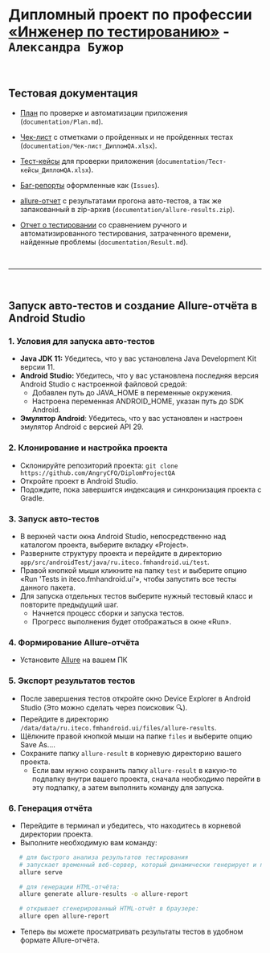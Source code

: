 # Дипломный проект по профессии [«Инженер по тестированию»](https://github.com/netology-code/qamid-diplom/tree/main) - `Александра Бужор`

<br>

## Тестовая документация

- [План](documentation/Plan.md) по проверке и автоматизации приложения (`documentation/Plan.md`).

- [Чек-лист](https://docs.google.com/spreadsheets/d/1fixkuUc1HL-9UGBTSnLohiU53TA2FEfQtqdYT4w-u2I/edit?usp=sharing) c отметками о пройденных и не пройденных тестах (`documentation/Чек-лист_ДипломQA.xlsx`).

- [Тест-кейсы](https://docs.google.com/spreadsheets/d/1SZQpvwa5PksNxRopZcktfAXzVb4jnhh0Fl4UzhrBBLY/edit?usp=sharing) для проверки приложения (`documentation/Тест-кейсы_ДипломQA.xlsx`).

- [Баг-репорты](https://github.com/AngryCFO/DiplomProjectQA/issues) оформленные как (`Issues`).

- [allure-отчет](https://AngryCFO.github.io/DiplomProjectQA/documentation/allure-report) с результатами прогона авто-тестов, а так же запакованный в zip-архив (`documentation/allure-results.zip`).

- [Отчет о тестировании](documentation/Result.md) со сравнением ручного и автоматизированного тестирования, затраченного времени, найденные проблемы (`documentation/Result.md`).

<br>

-----

<br>

## Запуск авто-тестов и создание Allure-отчёта в Android Studio
### 1. Условия для запуска авто-тестов
- **Java JDK 11:** Убедитесь, что у вас установлена Java Development Kit версии 11.
- **Android Studio:** Убедитесь, что у вас установлена последняя версия Android Studio с настроенной файловой средой:
    * Добавлен путь до JAVA_HOME в переменные окружения.
    * Настроена переменная ANDROID_HOME, указан путь до SDK Android.
- **Эмулятор Android**: Убедитесь, что у вас установлен и настроен эмулятор Android с версией API 29.

### 2. Клонирование и настройка проекта
- Склонируйте репозиторий проекта: `git clone https://github.com/AngryCFO/DiplomProjectQA`
- Откройте проект в Android Studio.
- Подождите, пока завершится индексация и синхронизация проекта с Gradle.

### 3. Запуск авто-тестов
- В верхней части окна Android Studio, непосредственно над каталогом проекта, выберите вкладку «Project».
- Разверните структуру проекта и перейдите в директорию `app/src/androidTest/java/ru.iteco.fmhandroid.ui/test`.
- Правой кнопкой мыши кликните на папку `test` и выберите опцию «Run 'Tests in iteco.fmhandroid.ui'», чтобы запустить все тесты данного пакета.
- Для запуска отдельных тестов выберите нужный тестовый класс и повторите предыдущий шаг.
    * Начнется процесс сборки и запуска тестов.
    * Прогресс выполнения будет отображаться в окне «Run».

### 4. Формирование Allure-отчёта
- Установите [Allure](https://allurereport.org/docs/install/) на вашем ПК

### 5. Экспорт результатов тестов
- После завершения тестов откройте окно Device Explorer в Android Studio (Это можно сделать через поисковик 🔍).
- Перейдите в директорию `/data/data/ru.iteco.fmhandroid.ui/files/allure-results`.
- Щёлкните правой кнопкой мыши на папке `files` и выберите опцию Save As....
- Сохраните папку `allure-result` в корневую директорию вашего проекта.
    * Если вам нужно сохранить папку `allure-result` в какую-то подпапку внутри вашего проекта, сначала необходимо перейти в эту подпапку, а затем выполнить команду для запуска.

### 6. Генерация отчёта
- Перейдите в терминал и убедитесь, что находитесь в корневой директории проекта.
- Выполните необходимую вам команду:
```bash
   # для быстрого анализа результатов тестирования
   # запускает временный веб-сервер, который динамически генерирует и показывает отчет на основе JSON-данных:
   allure serve

   # для генерации HTML-отчёта:
   allure generate allure-results -o allure-report

   # открывает сгенерированный HTML-отчёт в браузере:
   allure open allure-report
```
- Теперь вы можете просматривать результаты тестов в удобном формате Allure-отчёта.

